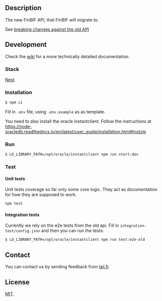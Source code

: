 ## Description

The new FinBIF API, that FinBIF will migrate to.

See [breaking changes against the old API](https://github.com/luomus/laji-api/blob/master/breaking-changes.md)

## Development

Check the [wiki](https://github.com/luomus/laji-api/wiki) for a more technically detailed documentation.

### Stack

[Nest](https://github.com/nestjs/nest)

### Installation

```bash
$ npm ci
```

Fill in `.env` file, using `.env.example` as as template.

You need to also install the oracle instantclient. Follow the instructions at https://node-oracledb.readthedocs.io/en/latest/user_guide/installation.html#instzip

### Run

```bash
$ LD_LIBRARY_PATH=/opt/oracle/instantclient npm run start:dev
```

### Test

#### Unit tests

Unit tests coverage so far only some core logic. They act as documentation for how they are supposed to work.

```bash
npm test
```

#### Integration tests

Currently we rely on the e2e tests from the old api. Fill in `integration-test/config.json` and then you can run the tests:

```bash
$ LD_LIBRARY_PATH=/opt/oracle/instantclient npm run test:e2e-old
```


## Contact

You can contact us by sending feedback from [laji.fi](https://laji.fi).

## License

[MIT](LICENSE).
